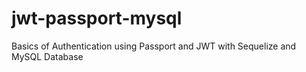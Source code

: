 # jwt-passport-mysql
 Basics of Authentication using Passport and JWT with Sequelize and MySQL Database
